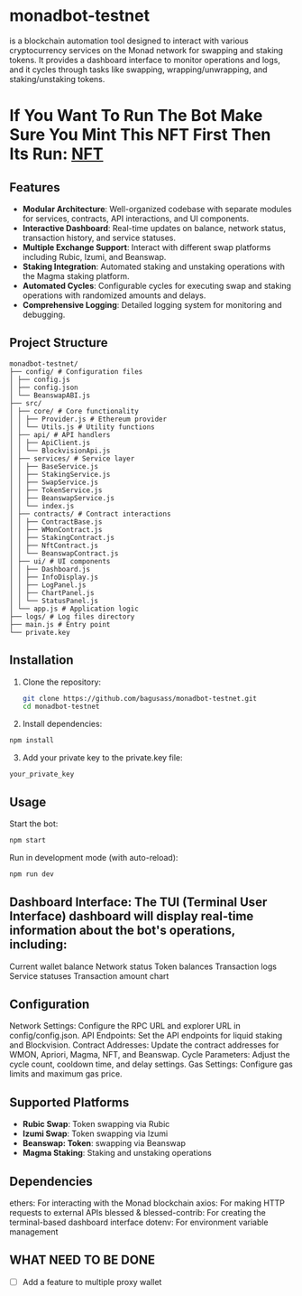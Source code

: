# monadbot-testnet

 is a blockchain automation tool designed to interact with various cryptocurrency services on the Monad network for swapping and staking tokens. It provides a dashboard interface to monitor operations and logs, and it cycles through tasks like swapping, wrapping/unwrapping, and staking/unstaking tokens.

# If You Want To Run The Bot Make Sure You Mint This NFT First Then Its Run: [NFT](https://bistroxmonad.testnet.nfts2.me/)

## Features

- **Modular Architecture**: Well-organized codebase with separate modules for services, contracts, API interactions, and UI components.
- **Interactive Dashboard**: Real-time updates on balance, network status, transaction history, and service statuses.
- **Multiple Exchange Support**: Interact with different swap platforms including Rubic, Izumi, and Beanswap.
- **Staking Integration**: Automated staking and unstaking operations with the Magma staking platform.
- **Automated Cycles**: Configurable cycles for executing swap and staking operations with randomized amounts and delays.
- **Comprehensive Logging**: Detailed logging system for monitoring and debugging.

## Project Structure

```
monadbot-testnet/
├── config/ # Configuration files
│ ├── config.js
│ ├── config.json
│ └── BeanswapABI.js
├── src/
│ ├── core/ # Core functionality
│ │ ├── Provider.js # Ethereum provider
│ │ └── Utils.js # Utility functions
│ ├── api/ # API handlers
│ │ ├── ApiClient.js
│ │ └── BlockvisionApi.js
│ ├── services/ # Service layer
│ │ ├── BaseService.js
│ │ ├── StakingService.js
│ │ ├── SwapService.js
│ │ ├── TokenService.js
│ │ ├── BeanswapService.js
│ │ └── index.js
│ ├── contracts/ # Contract interactions
│ │ ├── ContractBase.js
│ │ ├── WMonContract.js
│ │ ├── StakingContract.js
│ │ ├── NftContract.js
│ │ └── BeanswapContract.js
│ ├── ui/ # UI components
│ │ ├── Dashboard.js
│ │ ├── InfoDisplay.js
│ │ ├── LogPanel.js
│ │ ├── ChartPanel.js
│ │ └── StatusPanel.js
│ └── app.js # Application logic
├── logs/ # Log files directory
├── main.js # Entry point
└── private.key
```

## Installation

1. Clone the repository:

   ```bash
   git clone https://github.com/bagusass/monadbot-testnet.git
   cd monadbot-testnet
   ```

2. Install dependencies:

```bash
npm install
```

3. Add your private key to the private.key file:

```
your_private_key
```

## Usage

Start the bot:

```bash
npm start
```

Run in development mode (with auto-reload):

```bash
npm run dev
```

## Dashboard Interface: The TUI (Terminal User Interface) dashboard will display real-time information about the bot's operations, including:

Current wallet balance
Network status
Token balances
Transaction logs
Service statuses
Transaction amount chart

## Configuration

Network Settings: Configure the RPC URL and explorer URL in config/config.json.
API Endpoints: Set the API endpoints for liquid staking and Blockvision.
Contract Addresses: Update the contract addresses for WMON, Apriori, Magma, NFT, and Beanswap.
Cycle Parameters: Adjust the cycle count, cooldown time, and delay settings.
Gas Settings: Configure gas limits and maximum gas price.

## Supported Platforms

- **Rubic Swap**: Token swapping via Rubic
- **Izumi Swap**: Token swapping via Izumi
- **Beanswap: Token**: swapping via Beanswap
- **Magma Staking**: Staking and unstaking operations

## Dependencies

ethers: For interacting with the Monad blockchain
axios: For making HTTP requests to external APIs
blessed & blessed-contrib: For creating the terminal-based dashboard interface
dotenv: For environment variable management

## WHAT NEED TO BE DONE

- [ ] Add a feature to multiple proxy wallet

